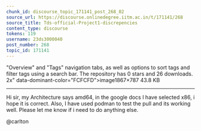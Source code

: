 ```yaml
---
chunk_id: discourse_topic_171141_post_268_02
source_url: https://discourse.onlinedegree.iitm.ac.in/t/171141/268
source_title: Tds-official-Project1-discrepencies
content_type: discourse
tokens: 119
username: 23ds3000040
post_number: 268
topic_id: 171141
---
```


 "Overview" and "Tags" navigation tabs, as well as options to sort tags and filter tags using a search bar. The repository has 0 stars and 26 downloads. 2x" data-dominant-color="FCFCFD">image1867×787 43.8 KB

---

Hi sir, my Architecture says amd64, in the google docs I have selected x86, i hope it is correct. Also, I have used podman to test the pull and its working well. Please let me know if i need to do anything else.

@carlton

